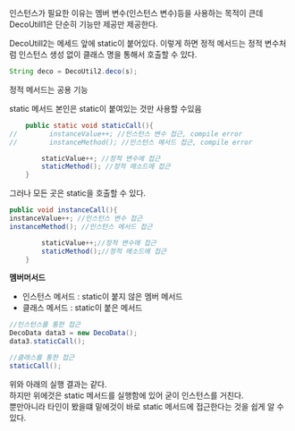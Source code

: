 인스턴스가 필요한 이유는 멤버 변수(인스턴스 변수)등을 사용하는 목적이 큰데
DecoUtill1은 단순히 기능만 제공만 제공한다.

DecoUtill2는 메세드 앞에 static이 붙어있다. 이렇게 하면 정적 메서드는 정적 변수처럼 
인스턴스 생성 없이 클래스 명을 통해서 호출할 수 있다.
```java
String deco = DecoUtil2.deco(s);
```
정적 메서드는 공용 기능

static 메서드 본인은 static이 붙여있는 것만 사용할 수있음
```java
    public static void staticCall(){
//        instanceValue++; //인스턴스 변수 접근, compile error
//        instanceMethod(); //인스턴스 메서드 접근, compile error

        staticValue++; //정적 변수에 접근
        staticMethod(); //정적 메소드에 접근
    }
```
그러나 모든 곳은 static을 호출할 수 있다.
```java
public void instanceCall(){
instanceValue++; //인스턴스 변수 접근
instanceMethod(); //인스턴스 메서드 접근

        staticValue++;//정적 변수에 접근
        staticMethod();//정적 메소드에 접근
    }
```

****멤버머서드****
- 인스턴스 메서드 : static이 붙지 않은 멤버 메서드
- 클래스 메서드 : static이 붙은 메서드


```java
//인스턴스를 통한 접근
DecoData data3 = new DecoData();
data3.staticCall();

//클래스를 통한 접근
staticCall();
```
위와 아래의 실행 결과는 같다.\
하지만 위에것은 static 메서드를 실행함에 있어 굳이 인스턴스를 거친다.\
뿐만아니라 타인이 봤을떄 밑에것이 바로 static 메서드에 접근한다는 것을 쉽게 알 수 있다.

 